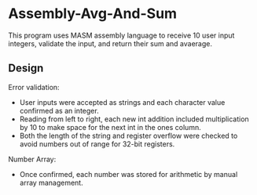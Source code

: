 # Assembly-Avg-And-Sum #
This program uses MASM assembly language to receive 10 user input integers, validate the input, and return their sum and avaerage.

## Design ##
Error validation: 
* User inputs were accepted as strings and each character value confirmed as an integer. 
* Reading from left to right, each new int addition included multiplication by 10 to make space for the next int in the ones column.
* Both the length of the string and register overflow were checked to avoid numbers out of range for 32-bit registers.

Number Array:
* Once confirmed, each number was stored for arithmetic by manual array management.

